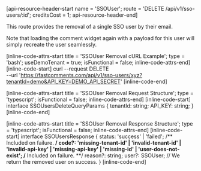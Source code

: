 [api-resource-header-start name = 'SSOUser'; route = 'DELETE /api/v1/sso-users/:id'; creditsCost = 1; api-resource-header-end]

This route provides the removal of a single SSO user by their email.

Note that loading the comment widget again with a payload for this user will simply recreate the user seamlessly.

[inline-code-attrs-start title = 'SSOUser Removal cURL Example'; type = 'bash'; useDemoTenant = true; isFunctional = false; inline-code-attrs-end]
[inline-code-start]
curl --request DELETE \
  --url 'https://fastcomments.com/api/v1/sso-users/xyz?tenantId=demo&API_KEY=DEMO_API_SECRET'
[inline-code-end]

[inline-code-attrs-start title = 'SSOUser Removal Request Structure'; type = 'typescript'; isFunctional = false; inline-code-attrs-end]
[inline-code-start]
interface SSOUsersDeleteQueryParams {
    tenantId: string;
    API_KEY: string;
}
[inline-code-end]

[inline-code-attrs-start title = 'SSOUser Removal Response Structure'; type = 'typescript'; isFunctional = false; inline-code-attrs-end]
[inline-code-start]
interface SSOUsersResponse {
    status: 'success' | 'failed';
    /** Included on failure. **/
    code?: 'missing-tenant-id' | 'invalid-tenant-id' | 'invalid-api-key' | 'missing-api-key' | 'missing-id' | 'user-does-not-exist';
    /** Included on failure. **/
    reason?: string;
    user?: SSOUser; // We return the removed user on success.
}
[inline-code-end]
